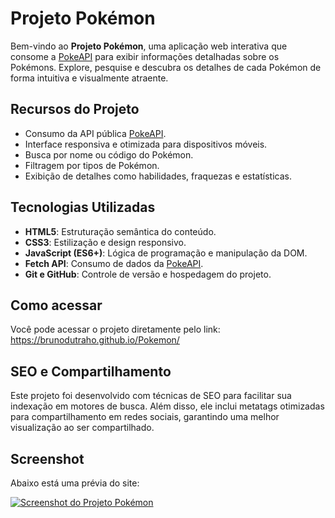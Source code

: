<!-- README.md -->
<h1>Projeto Pokémon</h1>

<p>
  Bem-vindo ao <strong>Projeto Pokémon</strong>, uma aplicação web interativa que consome a <a href="https://pokeapi.co/" target="_blank">PokeAPI</a> para exibir informações detalhadas sobre os Pokémons. Explore, pesquise e descubra os detalhes de cada Pokémon de forma intuitiva e visualmente atraente.
</p>

<p>
  <a href="https://brunodutraho.github.io/Pokemon/" target="_blank">
  </a>
</p>

<h2>Recursos do Projeto</h2>
<ul>
  <li>Consumo da API pública <a href="https://pokeapi.co/" target="_blank">PokeAPI</a>.</li>
  <li>Interface responsiva e otimizada para dispositivos móveis.</li>
  <li>Busca por nome ou código do Pokémon.</li>
  <li>Filtragem por tipos de Pokémon.</li>
  <li>Exibição de detalhes como habilidades, fraquezas e estatísticas.</li>
</ul>

<h2>Tecnologias Utilizadas</h2>
<ul>
  <li><strong>HTML5</strong>: Estruturação semântica do conteúdo.</li>
  <li><strong>CSS3</strong>: Estilização e design responsivo.</li>
  <li><strong>JavaScript (ES6+)</strong>: Lógica de programação e manipulação da DOM.</li>
  <li><strong>Fetch API</strong>: Consumo de dados da <a href="https://pokeapi.co/" target="_blank">PokeAPI</a>.</li>
  <li><strong>Git e GitHub</strong>: Controle de versão e hospedagem do projeto.</li>
</ul>

<h2>Como acessar</h2>
<p>
  Você pode acessar o projeto diretamente pelo link: 
  <a href="https://brunodutraho.github.io/Pokemon/" target="_blank">https://brunodutraho.github.io/Pokemon/</a>
</p>

<h2>SEO e Compartilhamento</h2>
<p>
  Este projeto foi desenvolvido com técnicas de SEO para facilitar sua indexação em motores de busca. Além disso, ele inclui metatags otimizadas para compartilhamento em redes sociais, garantindo uma melhor visualização ao ser compartilhado.
</p>

<h2>Screenshot</h2>
<p>
  Abaixo está uma prévia do site:
</p>
<p>
  <a href="https://brunodutraho.github.io/Pokemon/" target="_blank">
    <img src="https://i.postimg.cc/N02yR8VC/pokemon.png" alt="Screenshot do Projeto Pokémon" title="Acesse o Projeto Pokémon">
  </a>
</p>
